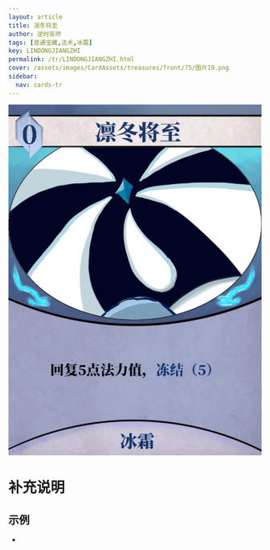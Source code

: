 ```yaml
---
layout: article
title: 凛冬将至
author: 逆时巫师
tags: [普通宝藏,法术,冰霜]
key: LINDONGJIANGZHI
permalink: /tr/LINDONGJIANGZHI.html
cover: /assets/images/CardAssets/treasures/front/75/图片19.png
sidebar:
  nav: cards-tr
---
```

![](/assets/images/CardAssets/treasures/front/75/图片19.png)

# 补充说明



## 示例
* 